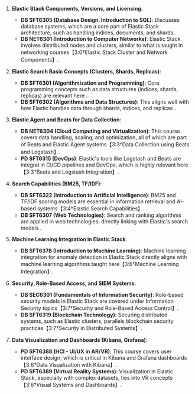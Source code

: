 



1. **Elastic Stack Components, Versions, and Licensing**:
   - **DB SFT6305 (Database Design. Introduction to SQL)**: Discusses database systems, which are a core part of Elastic Stack architecture, such as handling indices, documents, and shards .
   - **DB NET6301 (Introduction to Computer Networks)**: Elastic Stack involves distributed nodes and clusters, similar to what is taught in networking courses【3:0†Elastic Stack Cluster and Network Components】.

2. **Elastic Search Basic Concepts (Clusters, Shards, Replicas)**:
   - **DB SFT6301 (Algorithmization and Programming)**: Core programming concepts such as data structures (indices, shards, replicas) are relevant here .
   - **DB SFT6302 (Algorithms and Data Structures)**: This aligns well with how Elastic handles data through shards, indices, and replicas .

3. **Elastic Agent and Beats for Data Collection**:
   - **DB NET6304 (Cloud Computing and Virtualization)**: This course covers data handling, scaling, and optimization, all of which are part of Beats and Elastic Agent systems【3:3†Data Collection using Beats and Logstash】.
   - **PD SFT6315 (DevOps)**: Elastic's tools like Logstash and Beats are integral in CI/CD pipelines and DevOps, which is highly relevant here【3:3†Beats and Logstash Integration】.

4. **Search Capabilities (BM25, TF/IDF)**:
   - **DB SFT6322 (Introduction to Artificial Intelligence)**: BM25 and TF/IDF scoring models are essential in information retrieval and AI-based systems【3:4†Elastic Search Capabilities】.
   - **DB SFT6307 (Web Technologies)**: Search and ranking algorithms are applied in web technologies, directly linking with Elastic's search models .

5. **Machine Learning Integration in Elastic Stack**:
   - **DB SFT6378 (Introduction to Machine Learning)**: Machine learning integration for anomaly detection in Elastic Stack directly aligns with machine learning algorithms taught here【3:6†Machine Learning Integration】.

6. **Security, Role-Based Access, and SIEM Systems**:
   - **DB SEC6301 (Fundamentals of Information Security)**: Role-based security models in Elastic Stack are covered under Information Security topics【3:7†Security and Role-Based Access Control】.
   - **DB SFT6319 (Blockchain Technology)**: Securing distributed systems, such as Elastic clusters, parallels blockchain security practices【3:7†Security in Distributed Systems】.

7. **Data Visualization and Dashboards (Kibana, Grafana)**:
   - **PD SFT6388 (HCI - UI/UX in AR/VR)**: This course covers user interface design, which is critical in Kibana and Grafana dashboards【3:6†Data Visualization with Kibana】.
   - **PD SFT6389 (Virtual Reality Systems)**: Visualization in Elastic Stack, especially with complex datasets, ties into VR concepts【3:6†Visual Systems and Dashboards】.


